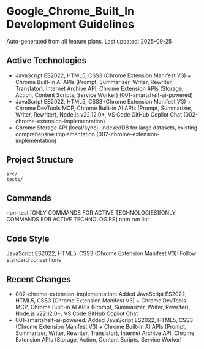 # Google_Chrome_Built_In Development Guidelines

Auto-generated from all feature plans. Last updated: 2025-09-25

## Active Technologies
- JavaScript ES2022, HTML5, CSS3 (Chrome Extension Manifest V3) + Chrome Built-in AI APIs (Prompt, Summarizer, Writer, Rewriter, Translator), Internet Archive API, Chrome Extension APIs (Storage, Action, Content Scripts, Service Worker) (001-smartshelf-ai-powered)
- JavaScript ES2022, HTML5, CSS3 (Chrome Extension Manifest V3) + Chrome DevTools MCP, Chrome Built-in AI APIs (Prompt, Summarizer, Writer, Rewriter), Node.js v22.12.0+, VS Code GitHub Copilot Chat (002-chrome-extension-implementation)
- Chrome Storage API (local/sync), IndexedDB for large datasets, existing comprehensive implementation (002-chrome-extension-implementation)

## Project Structure
```
src/
tests/
```

## Commands
npm test [ONLY COMMANDS FOR ACTIVE TECHNOLOGIES][ONLY COMMANDS FOR ACTIVE TECHNOLOGIES] npm run lint

## Code Style
JavaScript ES2022, HTML5, CSS3 (Chrome Extension Manifest V3): Follow standard conventions

## Recent Changes
- 002-chrome-extension-implementation: Added JavaScript ES2022, HTML5, CSS3 (Chrome Extension Manifest V3) + Chrome DevTools MCP, Chrome Built-in AI APIs (Prompt, Summarizer, Writer, Rewriter), Node.js v22.12.0+, VS Code GitHub Copilot Chat
- 001-smartshelf-ai-powered: Added JavaScript ES2022, HTML5, CSS3 (Chrome Extension Manifest V3) + Chrome Built-in AI APIs (Prompt, Summarizer, Writer, Rewriter, Translator), Internet Archive API, Chrome Extension APIs (Storage, Action, Content Scripts, Service Worker)

<!-- MANUAL ADDITIONS START -->
<!-- MANUAL ADDITIONS END -->
